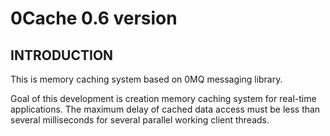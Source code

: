 # 0Cache 0.6 version

## INTRODUCTION

This is memory caching system based on 0MQ messaging library.

Goal of this development is creation memory caching system for real-time
applications. The maximum delay of cached data access must be less than
several milliseconds for several parallel working client threads.
